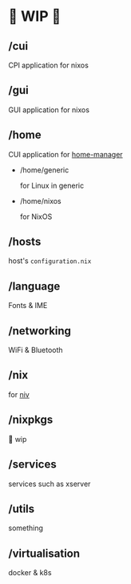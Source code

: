 # :construction: WIP :construction:

## /cui
CPI application for nixos

## /gui
GUI application for nixos

## /home

CUI application for [home-manager](https://github.com/rycee/home-manager)

- /home/generic

    for Linux in generic

- /home/nixos

    for NixOS

## /hosts
host's `configuration.nix`

## /language
Fonts & IME

## /networking
WiFi & Bluetooth

## /nix
for [niv](https://github.com/nmattia/niv)

## /nixpkgs
:construction: wip 

## /services
services such as xserver

## /utils
something

## /virtualisation
docker & k8s
